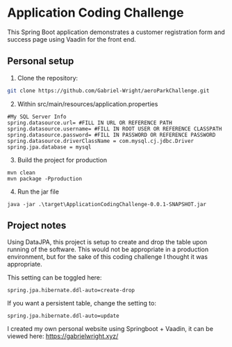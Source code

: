 # Application Coding Challenge

This Spring Boot application demonstrates a customer registration form and success page using Vaadin for the front end.

## Personal setup

1. Clone the repository:

```bash
git clone https://github.com/Gabriel-Wright/aeroParkChallenge.git
```

2. Within src/main/resources/application.properties

  ```
  #My SQL Server Info
  spring.datasource.url= #FILL IN URL OR REFERENCE PATH
  spring.datasource.username= #FILL IN ROOT USER OR REFERENCE CLASSPATH
  spring.datasource.password= #FILL IN PASSWORD OR REFERENCE PASSWORD
  spring.datasource.driverClassName = com.mysql.cj.jdbc.Driver
  spring.jpa.database = mysql
  ```

3. Build the project for production

  ```
  mvn clean
  mvn package -Pproduction
  ```

4. Run the jar file

  ```
  java -jar .\target\ApplicationCodingChallenge-0.0.1-SNAPSHOT.jar
  ```

## Project notes
Using DataJPA, this project is setup to create and drop the table upon running of the software. This would not be appropriate in
a production environment, but for the sake of this coding challenge I thought it was appropriate. 

This setting can be toggled here:
```
spring.jpa.hibernate.ddl-auto=create-drop
```

If you want a persistent table, change the setting to:
```
spring.jpa.hibernate.ddl-auto=update
```
I created my own personal website using Springboot + Vaadin, it can be viewed here:
https://gabrielwright.xyz/
